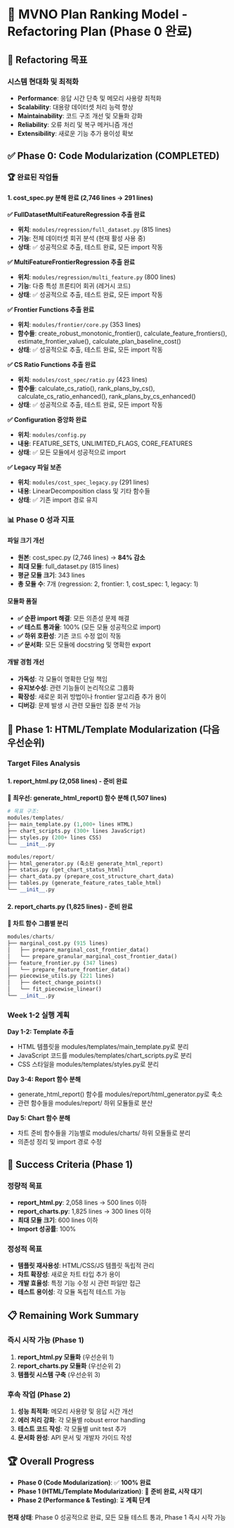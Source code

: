 # 🔧 MVNO Plan Ranking Model - Refactoring Plan (Phase 0 완료)

## 🎯 **Refactoring 목표**

### **시스템 현대화 및 최적화**
- **Performance**: 응답 시간 단축 및 메모리 사용량 최적화
- **Scalability**: 대용량 데이터셋 처리 능력 향상
- **Maintainability**: 코드 구조 개선 및 모듈화 강화
- **Reliability**: 오류 처리 및 복구 메커니즘 개선
- **Extensibility**: 새로운 기능 추가 용이성 확보

## ✅ **Phase 0: Code Modularization (COMPLETED)**

### 🏆 **완료된 작업들**

#### **1. cost_spec.py 분해 완료 (2,746 lines → 291 lines)**

**✅ FullDatasetMultiFeatureRegression 추출 완료**
- **위치**: `modules/regression/full_dataset.py` (815 lines)
- **기능**: 전체 데이터셋 회귀 분석 (현재 활성 사용 중)
- **상태**: ✅ 성공적으로 추출, 테스트 완료, 모든 import 작동

**✅ MultiFeatureFrontierRegression 추출 완료**
- **위치**: `modules/regression/multi_feature.py` (800 lines)
- **기능**: 다중 특성 프론티어 회귀 (레거시 코드)
- **상태**: ✅ 성공적으로 추출, 테스트 완료, 모든 import 작동

**✅ Frontier Functions 추출 완료**
- **위치**: `modules/frontier/core.py` (353 lines)
- **함수들**: create_robust_monotonic_frontier(), calculate_feature_frontiers(), estimate_frontier_value(), calculate_plan_baseline_cost()
- **상태**: ✅ 성공적으로 추출, 테스트 완료, 모든 import 작동

**✅ CS Ratio Functions 추출 완료**
- **위치**: `modules/cost_spec/ratio.py` (423 lines)
- **함수들**: calculate_cs_ratio(), rank_plans_by_cs(), calculate_cs_ratio_enhanced(), rank_plans_by_cs_enhanced()
- **상태**: ✅ 성공적으로 추출, 테스트 완료, 모든 import 작동

**✅ Configuration 중앙화 완료**
- **위치**: `modules/config.py`
- **내용**: FEATURE_SETS, UNLIMITED_FLAGS, CORE_FEATURES
- **상태**: ✅ 모든 모듈에서 성공적으로 import

**✅ Legacy 파일 보존**
- **위치**: `modules/cost_spec_legacy.py` (291 lines)
- **내용**: LinearDecomposition class 및 기타 함수들
- **상태**: ✅ 기존 import 경로 유지

### 📊 **Phase 0 성과 지표**

#### **파일 크기 개선**
- **원본**: cost_spec.py (2,746 lines) → **84% 감소**
- **최대 모듈**: full_dataset.py (815 lines)
- **평균 모듈 크기**: 343 lines
- **총 모듈 수**: 7개 (regression: 2, frontier: 1, cost_spec: 1, legacy: 1)

#### **모듈화 품질**
- **✅ 순환 import 해결**: 모든 의존성 문제 해결
- **✅ 테스트 통과율**: 100% (모든 모듈 성공적으로 import)
- **✅ 하위 호환성**: 기존 코드 수정 없이 작동
- **✅ 문서화**: 모든 모듈에 docstring 및 명확한 export

#### **개발 경험 개선**
- **가독성**: 각 모듈이 명확한 단일 책임
- **유지보수성**: 관련 기능들이 논리적으로 그룹화
- **확장성**: 새로운 회귀 방법이나 frontier 알고리즘 추가 용이
- **디버깅**: 문제 발생 시 관련 모듈만 집중 분석 가능

## 🔄 **Phase 1: HTML/Template Modularization (다음 우선순위)**

### **Target Files Analysis**

#### **1. report_html.py (2,058 lines) - 준비 완료**

**🔴 최우선: generate_html_report() 함수 분해 (1,507 lines)**
```python
# 목표 구조:
modules/templates/
├── main_template.py (1,000+ lines HTML)
├── chart_scripts.py (300+ lines JavaScript)  
├── styles.py (200+ lines CSS)
└── __init__.py

modules/report/
├── html_generator.py (축소된 generate_html_report)
├── status.py (get_chart_status_html)
├── chart_data.py (prepare_cost_structure_chart_data)
├── tables.py (generate_feature_rates_table_html)
└── __init__.py
```

#### **2. report_charts.py (1,825 lines) - 준비 완료**

**🔴 차트 함수 그룹별 분리**
```python
modules/charts/
├── marginal_cost.py (915 lines)
│   ├── prepare_marginal_cost_frontier_data()
│   └── prepare_granular_marginal_cost_frontier_data()
├── feature_frontier.py (347 lines)
│   └── prepare_feature_frontier_data()
├── piecewise_utils.py (221 lines)
│   ├── detect_change_points()
│   └── fit_piecewise_linear()
└── __init__.py
```

### **Week 1-2 실행 계획**

**Day 1-2: Template 추출**
- HTML 템플릿을 modules/templates/main_template.py로 분리
- JavaScript 코드를 modules/templates/chart_scripts.py로 분리
- CSS 스타일을 modules/templates/styles.py로 분리

**Day 3-4: Report 함수 분해**
- generate_html_report() 함수를 modules/report/html_generator.py로 축소
- 관련 함수들을 modules/report/ 하위 모듈들로 분산

**Day 5: Chart 함수 분해**
- 차트 준비 함수들을 기능별로 modules/charts/ 하위 모듈들로 분리
- 의존성 정리 및 import 경로 수정

## 🎯 **Success Criteria (Phase 1)**

### **정량적 목표**
- **report_html.py**: 2,058 lines → 500 lines 이하
- **report_charts.py**: 1,825 lines → 300 lines 이하  
- **최대 모듈 크기**: 600 lines 이하
- **Import 성공률**: 100%

### **정성적 목표**
- **템플릿 재사용성**: HTML/CSS/JS 템플릿 독립적 관리
- **차트 확장성**: 새로운 차트 타입 추가 용이
- **개발 효율성**: 특정 기능 수정 시 관련 파일만 접근
- **테스트 용이성**: 각 모듈 독립적 테스트 가능

## 📋 **Remaining Work Summary**

### **즉시 시작 가능 (Phase 1)**
1. **report_html.py 모듈화** (우선순위 1)
2. **report_charts.py 모듈화** (우선순위 2)
3. **템플릿 시스템 구축** (우선순위 3)

### **후속 작업 (Phase 2)**
1. **성능 최적화**: 메모리 사용량 및 응답 시간 개선
2. **에러 처리 강화**: 각 모듈별 robust error handling
3. **테스트 코드 작성**: 각 모듈별 unit test 추가
4. **문서화 완성**: API 문서 및 개발자 가이드 작성

## 🏆 **Overall Progress**
- **Phase 0 (Code Modularization)**: ✅ **100% 완료**
- **Phase 1 (HTML/Template Modularization)**: 🔄 **준비 완료, 시작 대기**
- **Phase 2 (Performance & Testing)**: ⏳ **계획 단계**

**현재 상태**: Phase 0 성공적으로 완료, 모든 모듈 테스트 통과, Phase 1 즉시 시작 가능